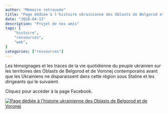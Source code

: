 ```yaml
---
author: "Mémoire retrouvée"
title: "Page dédiée à l'histoire ukrainienne des Oblasts de Belgorod et de Voronej🔗"
date: "2020-04-13"
description: "Projet de nos amis"
tags: [
    "histoire",
    "ressources",
    "web",
]
categories: ["ressources"]
---
```


Les témoignages et les traces de la vie quotidienne du peuple ukrainien sur les territoires des Oblasts de Belgorod et de Voronej contemporains avant que les Ukrainiens ne disparaissent dans cette région sous Staline et les dirigeants qui le suivaient.

Cliquez pour accéder à la page Facebook.

[![Page dédiée à l'histoire ukrainienne des Oblasts de Belgorod et de Voronej](/fichiers/fbukraine.png)](https://www.facebook.com/ukrainesloboda)
